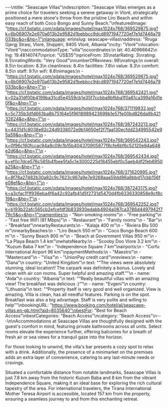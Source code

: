 ---\ntitle: "Seascape Villas"\ndescription: "Seascape Villas emerges as a prime choice for travelers seeking a serene getaway in Vlorë, strategically positioned a mere stone's throw from the pristine Liro Beach and within easy reach of both Coco Bongo and Sunny Beach."\nfeaturedImage: "https://cf.bstatic.com/xdata/images/hotel/max1024x768/369529875.jpg?k=6b06907e2e970a613b2e9582d1bebbcc9dcd8971947720ef7e1d7446a79033bc&o=&hp=1"\nlanguage: en\nslug: seascape-villas\naddress: "Rruga Gjergj Strasi, Vlorë, Shqipëri, 9405 Vlorë, Albania"\ncity: "Vlorë"\nlocation: "Vlorë"\naccommodationType: "villa"\ncoordinates:\n  lat: 40.40966642\n  lng: 19.48140747\nprice: "US$35"\npriceFrom: 35\nstarRating: 3\nrating: 8.5\nratingWords: "Very Good"\nnumberOfReviews: 98\nratings:\n  overall: 8.5\n  location: 8.3\n  cleanliness: 8.4\n  facilities: 7.8\n  value: 8.3\n  comfort: 8.5\n  staff: 9.1\n  wifi: 8.8\nimages:\n  - "https://cf.bstatic.com/xdata/images/hotel/max1024x768/369529875.jpg?k=6b06907e2e970a613b2e9582d1bebbcc9dcd8971947720ef7e1d7446a79033bc&o=&hp=1"\n  - "https://cf.bstatic.com/xdata/images/hotel/max1024x768/369542421.jpg?k=02a31df00b4199ba31cd5e4559cb1e35f7ccbba9bfbba1f0a61ca399a16d1e0f&o=&hp=1"\n  - "https://cf.bstatic.com/xdata/images/hotel/max1024x768/371119832.jpg?k=5c735b3dfd663ba8b75164e5f9618989423699b1e57fe00bd826da9b42132624&o=&hp=1"\n  - "https://cf.bstatic.com/xdata/images/hotel/max1024x768/387243213.jpg?k=4431d1c8038e82c24d9338072e9b14650ef2f7faa130ecfdd234995542e95a59&o=&hp=1"\n  - "https://cf.bstatic.com/xdata/images/hotel/max1024x768/369542243.jpg?k=0f96c160fccac94a8c09c1b15b404370905877f8cfe6bf6c52120e84a648e2d6&o=&hp=1"\n  - "https://cf.bstatic.com/xdata/images/hotel/max1024x768/369542434.jpg?k=ef0c7dce576c585b4fbee5fa5c1e3000225d18455ebf0c5aeb4df2feb6950a25&o=&hp=1"\n  - "https://cf.bstatic.com/xdata/images/hotel/max1024x768/371620995.jpg?k=8f78a27482b30a82c9c7623c967a9e7e9268aaa59dd96a8bbd17cbb156fe08ef&o=&hp=1"\n  - "https://cf.bstatic.com/xdata/images/hotel/max1024x768/387243175.jpg?k=a3cfac1f1f936eba4f6a42c92afb41d5f2731d5470d4fb6336330858e9cf8c19&o=&hp=1"\n  - "https://cf.bstatic.com/xdata/images/hotel/max1024x768/369542252.jpg?k=b193b22afc565cb2efcefdf3b833930edabb4904a087ca3786d4497942f779c5&o=&hp=1"\namenities:\n  - "Non-smoking rooms"\n  - "Free parking"\n  - "Fast free WiFi (81 Mbps)"\n  - "Restaurant"\n  - "Family rooms"\n  - "Bar"\n  - "Breakfast"\nnearbyRestaurants:\n  - "Kalaja 400 m"\n  - "Riviera Blu 500 m"\nnearbyBeaches:\n  - "Liro Beach 550 m"\n  - "Coco Bongo Beach 600 m"\n  - "Sunny Beach 800 m"\n  - "Beach at Government Villas 950 m"\n  - "La Playa Beach 1.4 km"\nwhatsNearby:\n  - "Scooby Doo Vlore 3.2 km"\n  - "Kuzum Baba 7 km"\n  - "Independence Square 7 km"\nairports:\n  - "Corfu International Airport 96 km"\npaymentMethods:\n  - "Maestro"\n  - "Mastercard"\n  - "Visa"\n  - "UnionPay credit card"\nreviews:\n  - name: "Dana"\n    country: "United Kingdom"\n    text: "“The views were absolutely stunning, ideal location!! The carpark was definitely a bonus. Lovely and clean with air con rooms. Super helpful and amazing staff.”"\n  - name: "Aida"\n    country: "Albania"\n    text: "“Really beautiful villas with an amazing view! The breakfast was delicious :)”"\n  - name: "Evgeni"\n    country: "Lithuania"\n    text: "“Property itself is very good and well organized. View is amazing. Villa is clean, has all needful features. Parking is on the spot. Breakfast was also a big advantage. Staff is very polite and willing to help”"\nbookingURL: "https://www.booking.com/hotel/al/seascape-villas.en-gb.html?aid=8035640"\nbestFor: "Best for Beach Access"\nbestCategories: "Beach Access"\ncategory: "Beach Access"\n---\n\nAccommodations at Seascape Villas are thoughtfully designed with the guest's comfort in mind, featuring private bathrooms across all units. Select rooms elevate the experience further, offering balconies for a breath of fresh air or sea views for a tranquil gaze into the horizon.

For those looking to unwind, the villa's bar presents a cozy spot to relax with a drink. Additionally, the presence of a minimarket on the premises adds an extra layer of convenience, catering to any last-minute needs or cravings.

Situated a comfortable distance from notable landmarks, Seascape Villas is just 7.8 km away from the historic Kuzum Baba and 8 km from the vibrant Independence Square, making it an ideal base for exploring the rich cultural tapestry of the area. For international travelers, the Tirana International Mother Teresa Airport is accessible, located 157 km from the property, ensuring a seamless journey to and from this enchanting retreat.